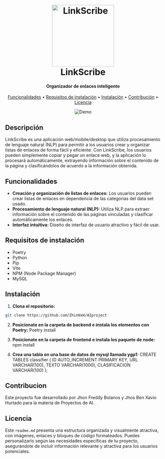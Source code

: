 <h1 align="center">
  <br>
  <img src="https://play-lh.googleusercontent.com/sLENPy71gZS2u-8deRY1LaAaEWidPF570HfsGF9XGAm4kqTUjLCdDyeQdDVTQSVV9KYO=w240-h480-rw" alt="LinkScribe" width="200">
  <br>
  LinkScribe
  <br>
</h1>

<h4 align="center">Organizador de enlaces inteligente</h4>

<p align="center">
  <a href="#funcionalidades">Funcionalidades</a> •
  <a href="#requisitos-de-instalación">Requisitos de instalación</a> •
  <a href="#instalación">Instalación</a> •
  <a href="#contribución">Contribución</a> •
  <a href="#licencia">Licencia</a>
</p>

<p align="center">
  <img src="https://yourlinkscribeimageurl.com/demo.gif" alt="Demo">
</p>

## Descripción

LinkScribe es una aplicación web/mobile/desktop que utiliza procesamiento de lenguaje natural (NLP) para permitir a los usuarios crear y organizar listas de enlaces de forma fácil y eficiente. Con LinkScribe, los usuarios pueden simplemente copiar y pegar un enlace web, y la aplicación lo procesará automáticamente, extrayendo información sobre el contenido de la página y clasificándolos de acuerdo a la información obtenida.

## Funcionalidades

- **Creación y organización de listas de enlaces:** Los usuarios pueden crear listas de enlaces en dependencia de las categorias del data set usado.
- **Procesamiento de lenguaje natural (NLP):** Utiliza NLP para extraer información sobre el contenido de las páginas vinculadas y clasificar automáticamente los enlaces.
- **Interfaz intuitiva:** Diseño de interfaz de usuario atractivo y fácil de usar.

## Requisitos de instalación

- Poetry
- Python
- Pip
- Vite
- NPM (Node Package Manager)
- MySQL

## Instalación

1. **Clona el repositorio:**

```bash
git clone https://github.com/ZhinHxH/AIproject
```
2. **Posicionate en la carpeta de backend e instala los elementos con Poetry:**
Poetry install

4. **Posicionate en la carpeta de frontend e instala los paquete de node:**
npm install

5. **Crea una tabla en una base de datos de mysql llamada ygp1:**
CREATE TABLES classifier (
  ID AUTO_INCREMENT PRIMARY KEY,
  URL VARCHAR(100),
  TEXTO VARCHAR(1000),
  CLASIFICACION VARCHAR(100)
);

## Contribucion
Este proyecto fue desarrollado por Jhon Freddy Bolanos y Jhos Ben Xavio Hurtado para la materia de Proyectos de AI.

## Licencia

Este `readme.md` presenta una estructura organizada y visualmente atractiva, con imágenes, enlaces y bloques de código formateados. Puedes personalizarlo según las necesidades específicas de tu proyecto, asegurándote de incluir información relevante y atractiva para los usuarios potenciales.



